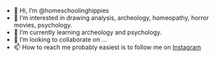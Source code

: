 - 👋 Hi, I’m @homeschoolinghippies
- 👀 I’m interested in drawing analysis, archeology, homeopathy, horror movies, psychology.
- 🌱 I’m currently learning archeology and psychology.
- 💞️ I’m looking to collaborate on ...
- 📫 How to reach me probably easiest is to follow me on [Instagram](https://www.instagram.com/homeschoolinghippies22)

<!---
homeschoolinghippies/homeschoolinghippies is a ✨ special ✨ repository because its `README.md` (this file) appears on your GitHub profile.
You can click the Preview link to take a look at your changes.
--->
